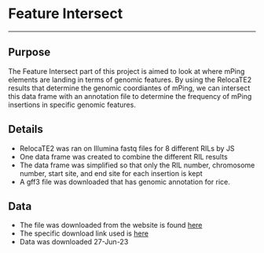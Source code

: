 # Feature Intersect
--------------------
## Purpose
  The Feature Intersect part of this project is aimed to look at where mPing elements are
  landing in terms of genomic features. By using the RelocaTE2 results that determine the
  genomic coordiantes of mPing, we can intersect this data frame with an annotation file
  to determine the frequency of mPing insertions in specific genomic features.

## Details
* RelocaTE2 was ran on Illumina fastq files for 8 different RILs by JS
* One data frame was created to combine the different RIL results
* The data frame was simplified so that only the RIL number, chromosome
number, start site, and end site for each insertion is kept
* A gff3 file was downloaded that has genomic annotation for rice.

## Data
* The file was downloaded from the website is found [here](http://rice.uga.edu/home_overview.shtml)
* The specific download link used is [here]( http://rice.uga.edu/pub/data/Eukaryotic_Projects/o_sativa/annotation_dbs/pseudomolecules/version_7.0/all.dir/all.gff3)
* Data was downloaded 27-Jun-23
